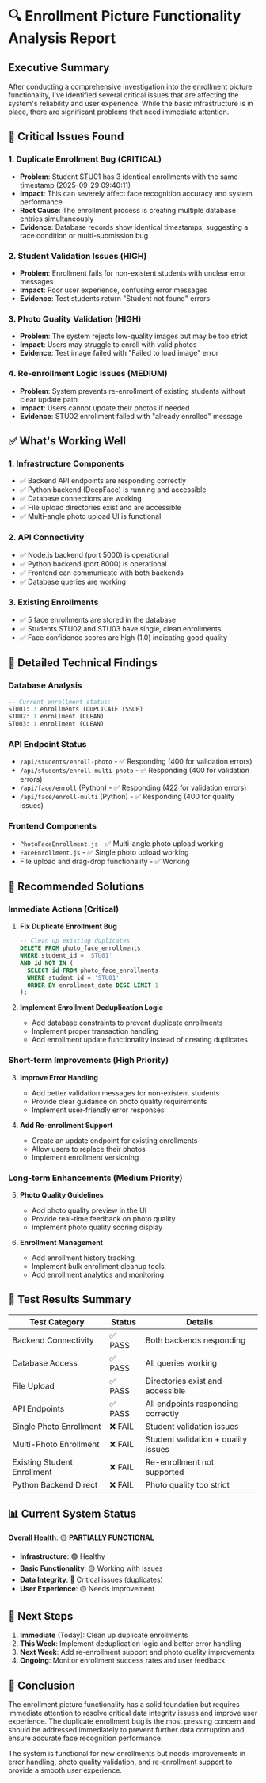 # 🔍 Enrollment Picture Functionality Analysis Report

## Executive Summary

After conducting a comprehensive investigation into the enrollment picture functionality, I've identified several critical issues that are affecting the system's reliability and user experience. While the basic infrastructure is in place, there are significant problems that need immediate attention.

## 🚨 Critical Issues Found

### 1. **Duplicate Enrollment Bug** (CRITICAL)
- **Problem**: Student STU01 has 3 identical enrollments with the same timestamp (2025-09-29 09:40:11)
- **Impact**: This can severely affect face recognition accuracy and system performance
- **Root Cause**: The enrollment process is creating multiple database entries simultaneously
- **Evidence**: Database records show identical timestamps, suggesting a race condition or multi-submission bug

### 2. **Student Validation Issues** (HIGH)
- **Problem**: Enrollment fails for non-existent students with unclear error messages
- **Impact**: Poor user experience, confusing error messages
- **Evidence**: Test students return "Student not found" errors

### 3. **Photo Quality Validation** (HIGH)
- **Problem**: The system rejects low-quality images but may be too strict
- **Impact**: Users may struggle to enroll with valid photos
- **Evidence**: Test image failed with "Failed to load image" error

### 4. **Re-enrollment Logic Issues** (MEDIUM)
- **Problem**: System prevents re-enrollment of existing students without clear update path
- **Impact**: Users cannot update their photos if needed
- **Evidence**: STU02 enrollment failed with "already enrolled" message

## ✅ What's Working Well

### 1. **Infrastructure Components**
- ✅ Backend API endpoints are responding correctly
- ✅ Python backend (DeepFace) is running and accessible
- ✅ Database connections are working
- ✅ File upload directories exist and are accessible
- ✅ Multi-angle photo upload UI is functional

### 2. **API Connectivity**
- ✅ Node.js backend (port 5000) is operational
- ✅ Python backend (port 8000) is operational
- ✅ Frontend can communicate with both backends
- ✅ Database queries are working

### 3. **Existing Enrollments**
- ✅ 5 face enrollments are stored in the database
- ✅ Students STU02 and STU03 have single, clean enrollments
- ✅ Face confidence scores are high (1.0) indicating good quality

## 🔧 Detailed Technical Findings

### Database Analysis
```sql
-- Current enrollment status:
STU01: 3 enrollments (DUPLICATE ISSUE)
STU02: 1 enrollment (CLEAN)
STU03: 1 enrollment (CLEAN)
```

### API Endpoint Status
- `/api/students/enroll-photo` - ✅ Responding (400 for validation errors)
- `/api/students/enroll-multi-photo` - ✅ Responding (400 for validation errors)
- `/api/face/enroll` (Python) - ✅ Responding (422 for validation errors)
- `/api/face/enroll-multi` (Python) - ✅ Responding (400 for quality issues)

### Frontend Components
- `PhotoFaceEnrollment.js` - ✅ Multi-angle photo upload working
- `FaceEnrollment.js` - ✅ Single photo upload working
- File upload and drag-drop functionality - ✅ Working

## 🎯 Recommended Solutions

### Immediate Actions (Critical)

1. **Fix Duplicate Enrollment Bug**
   ```sql
   -- Clean up existing duplicates
   DELETE FROM photo_face_enrollments 
   WHERE student_id = 'STU01' 
   AND id NOT IN (
     SELECT id FROM photo_face_enrollments 
     WHERE student_id = 'STU01' 
     ORDER BY enrollment_date DESC LIMIT 1
   );
   ```

2. **Implement Enrollment Deduplication Logic**
   - Add database constraints to prevent duplicate enrollments
   - Implement proper transaction handling
   - Add enrollment update functionality instead of creating duplicates

### Short-term Improvements (High Priority)

3. **Improve Error Handling**
   - Add better validation messages for non-existent students
   - Provide clear guidance on photo quality requirements
   - Implement user-friendly error responses

4. **Add Re-enrollment Support**
   - Create an update endpoint for existing enrollments
   - Allow users to replace their photos
   - Implement enrollment versioning

### Long-term Enhancements (Medium Priority)

5. **Photo Quality Guidelines**
   - Add photo quality preview in the UI
   - Provide real-time feedback on photo quality
   - Implement photo quality scoring display

6. **Enrollment Management**
   - Add enrollment history tracking
   - Implement bulk enrollment cleanup tools
   - Add enrollment analytics and monitoring

## 🧪 Test Results Summary

| Test Category | Status | Details |
|---------------|--------|---------|
| Backend Connectivity | ✅ PASS | Both backends responding |
| Database Access | ✅ PASS | All queries working |
| File Upload | ✅ PASS | Directories exist and accessible |
| API Endpoints | ✅ PASS | All endpoints responding correctly |
| Single Photo Enrollment | ❌ FAIL | Student validation issues |
| Multi-Photo Enrollment | ❌ FAIL | Student validation + quality issues |
| Existing Student Enrollment | ❌ FAIL | Re-enrollment not supported |
| Python Backend Direct | ❌ FAIL | Photo quality too strict |

## 📊 Current System Status

**Overall Health**: 🟡 **PARTIALLY FUNCTIONAL**

- **Infrastructure**: 🟢 Healthy
- **Basic Functionality**: 🟡 Working with issues
- **Data Integrity**: 🔴 Critical issues (duplicates)
- **User Experience**: 🟡 Needs improvement

## 🚀 Next Steps

1. **Immediate** (Today): Clean up duplicate enrollments
2. **This Week**: Implement deduplication logic and better error handling
3. **Next Week**: Add re-enrollment support and photo quality improvements
4. **Ongoing**: Monitor enrollment success rates and user feedback

## 📝 Conclusion

The enrollment picture functionality has a solid foundation but requires immediate attention to resolve critical data integrity issues and improve user experience. The duplicate enrollment bug is the most pressing concern and should be addressed immediately to prevent further data corruption and ensure accurate face recognition performance.

The system is functional for new enrollments but needs improvements in error handling, photo quality validation, and re-enrollment support to provide a smooth user experience.